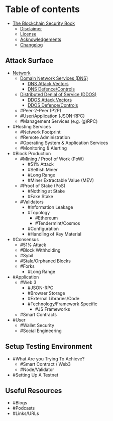# Table of contents

- [The Blockchain Security Book](README.md)
    - [Disclaimer](appendices/disclaimer.md)
    - [License](appendices/license.md)
    - [Acknowledgements](appendices/acknowledgements.md)
    - [Changelog](appendices/changelog.md)

## Attack Surface
- [Network](attack-surface/network/Readme.md)
    - [Domain Network Services (DNS)](attack-surface/network/DNS.md)
        - [DNS Attack Vectors](attack-surface/network/DNS_Attack.md)
        - [DNS Defence/Controls](attack-surface/network/DNS_Defence.md)
    - [Distributed Denial of Service (DDOS)](attack-surface/network/DDOS.md)
        - [DDOS Attack Vectors](attack-surface/network/DDOS_Attack.md)
        - [DDOS Defence/Controls](attack-surface/network/DDOS_Defence.md)
    - #Peer-2-Peer (P2P)
    - #User/Application (JSON-RPC)
    - #Management Services (e.g. (g)RPC)
- #Hosting Services
    - #Network Footprint
    - #Remote Administration
    - #Operating System & Application Services
    - #Monitoring & Alerting
- #Block Production
    - #Mining / Proof of Work (PoW)
        - #51% Attack
        - #Selfish Miner
        - #Long Range
        - #Miner Extractable Value (MEV)
    - #Proof of Stake (PoS)
        - #Nothing at Stake
        - #Fake Stake
    - #Validators
        - #Information Leakage
        - #Topology
            - #Ethereum
            - #Tendermint/Cosmos
        - #Configuration
        - #Handling of Key Material
- #Consensus
    - #51% Attack
    - #Block Withholding
    - #Sybil
    - #Stale/Orphaned Blocks
    - #Forks
        - #Long Range
- #Application
    - #Web 3
        - #JSON-RPC
        - #Browser Storage
        - #External Libraries/Code
        - #Technology/Framework Specific
            - #JS Frameworks
    - #Smart Contracts
- #User
    - #Wallet Security
    - #Social Engineering

## Setup Testing Environment
- #What Are you Trying To Achieve?
    - #Smart Contract / Web3
    - #Node/Validator
- #Setting Up A Testnet

## Useful Resources
- #Blogs
- #Podcasts
- #Links/URLs